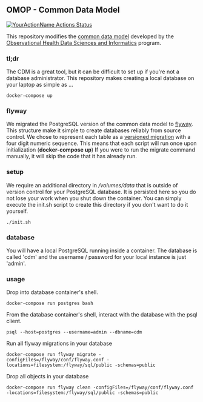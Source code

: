 ## OMOP - Common Data Model

[![YourActionName Actions Status](https://github.com/nathansutton/omop/workflows/CI/badge.svg)](https://github.com/nathansyttin/omop/actions)

This repository modifies the [common data model](https://github.com/OHDSI/CommonDataModel/tree/master/PostgreSQL) developed by the [Observational Health Data Sciences and Informatics](https://www.ohdsi.org/) program.  

### tl;dr

The CDM is a great tool, but it can be difficult to set up if you're not a database administrator.  This repository makes creating a local database on your laptop as simple as ...

```
docker-compose up
```

### flyway
We migrated the PostgreSQL version of the common data model to [flyway](https://flywaydb.org/).  This structure make it simple to create databases reliably from source control.  We chose to represent each table as a [versioned migration](https://flywaydb.org/documentation/concepts/migrations#versioned-migrations) with a four digit numeric sequence.  This means that each script will run once upon initialization (__docker-compose up__) If you were to run the migrate command manually, it will skip the code that it has already run.

### setup
We require an additional directory in _/volumes/data_ that is outside of version control for your PostgreSQL database.  It is persisted here so you do not lose your work when you shut down the container.  You can simply execute the init.sh script to create this directory if you don't want to do it yourself.
```
./init.sh
```

### database
You will have a local PostgreSQL running inside a container.  The database is called 'cdm' and the username / password for your local instance is just 'admin'.

### usage

Drop into database container's shell.
```
docker-compose run postgres bash
```

From the database container's shell, interact with the database with the psql client.
```
psql --host=postgres --username=admin --dbname=cdm
```

Run all flyway migrations in your database
```
docker-compose run flyway migrate -configFiles=/flyway/conf/flyway.conf -locations=filesystem:/flyway/sql/public -schemas=public
```

Drop all objects in your database
```
docker-compose run flyway clean -configFiles=/flyway/conf/flyway.conf -locations=filesystem:/flyway/sql/public -schemas=public
```
